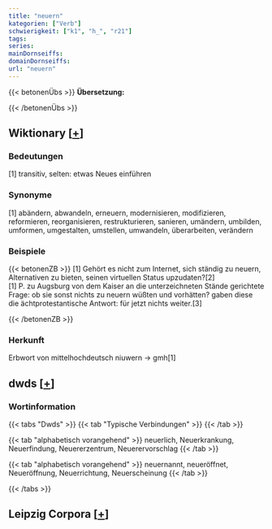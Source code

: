 ```yaml
---
title: "neuern"
kategorien: ["Verb"]
schwierigkeit: ["k1", "h_", "r21"]
tags:
series:
mainDornseiffs:
domainDornseiffs:
url: "neuern"
---
```


{{< betonenÜbs >}}
**Übersetzung:**  
  
{{< /betonenÜbs >}}

## Wiktionary [[+](https://de.wiktionary.org/wiki/neuern)]

### Bedeutungen
[1] transitiv, selten: etwas Neues einführen  

### Synonyme
[1] abändern, abwandeln, erneuern, modernisieren, modifizieren, reformieren, reorganisieren, restrukturieren, sanieren, umändern, umbilden, umformen, umgestalten, umstellen, umwandeln, überarbeiten, verändern  

### Beispiele
{{< betonenZB >}}
[1] Gehört es nicht zum Internet, sich ständig zu neuern, Alternativen zu bieten, seinen virtuellen Status upzudaten?[2]  
[1] P. zu Augsburg von dem Kaiser an die unterzeichneten Stände gerichtete Frage: ob sie sonst nichts zu neuern wüßten und vorhätten? gaben diese die ächtprotestantische Antwort: für jetzt nichts weiter.[3]  

{{< /betonenZB >}}
### Herkunft
Erbwort von mittelhochdeutsch niuwern → gmh[1]  



## dwds [[+](https://www.dwds.de/wb/neuern)]

### Wortinformation
{{< tabs "Dwds" >}}
{{< tab "Typische Verbindungen" >}}
{{< /tab >}}

{{< tab "alphabetisch vorangehend" >}}
neuerlich, Neuerkrankung, Neuerfindung, Neuererzentrum, Neuerervorschlag
{{< /tab >}}

{{< tab "alphabetisch vorangehend" >}}
neuernannt, neueröffnet, Neueröffnung, Neuerrichtung, Neuerscheinung
{{< /tab >}}

{{< /tabs >}}

## Leipzig Corpora [[+](https://corpora.uni-leipzig.de/en/res?word=neuern&corpusId=deu_newscrawl-public_2018)]

